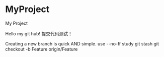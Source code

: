 # MyProject
My Project

Hello my git hub!
提交代码测试！


Creating a new branch is quick AND simple.
use --no-ff 
study git stash
git checkout -b Feature origin/Feature
